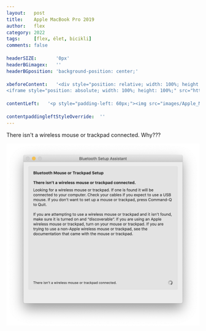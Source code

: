 ```yaml
---
layout:   post
title:    Apple MacBook Pro 2019
author:   flex
category: 2022
tags:     [flex, élet, bicikli]
comments: false

headerSIZE:       '0px'
headerBGimagex:   ''
headerBGposition: 'background-position: center;'

xbeforeContent:	  '<div style="position: relative; width: 100%; height: 0; padding-bottom: 56.25%;">
<iframe style="position: absolute; width: 100%; height: 100%;" src="https://www.youtube.com/embed/ec6_rZ6llI4" title="YouTube video player" frameborder="0" allow="accelerometer; autoplay; clipboard-write; encrypted-media; gyroscope; picture-in-picture" allowfullscreen></iframe></div>'

contentLeft:   '<p style="padding-left: 60px;"><img src="images/Apple_MBP16Touch-Silver-2019_nobg.png"></p>'

contentpaddingleftStyleOverride:  ''
---
```


There isn't a wireless mouse or trackpad connected. Why???

<img src="images/Screenshot_2022-05-21_at_19.05.16.png">